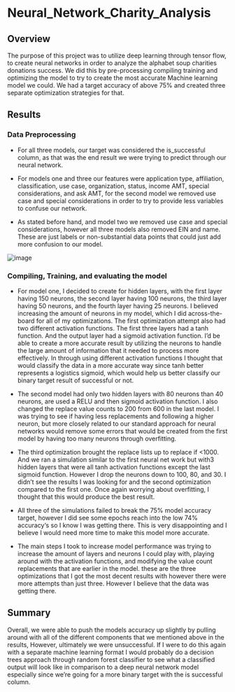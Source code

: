 # Neural_Network_Charity_Analysis
## Overview

The purpose of this project was to utilize deep learning through tensor flow, to create neural networks in order to analyze the alphabet soup charities donations success. We did this by pre-processing compiling training and optimizing the model to try to create the most accurate Machine learning model we could. We had a target accuracy of above 75% and created three separate optimization strategies for that. 

## Results

### Data Preprocessing

- For all three models, our target was considered the is_successful column, as that was the end result we were trying to predict through our neural network.

- For models one and three our features were application type, affiliation, classification, use case, organization, status, income AMT, special considerations, and ask AMT, for the second model we removed use case and special considerations in order to try to provide less variables to confuse our network.

- As stated before hand, and model two we removed use case and special considerations, however all three models also removed EIN and name. These are just labels or non-substantial data points that could just add more confusion to our model.

![image](url:)

### Compiling, Training, and evaluating the model

- For model one, I decided to create for hidden layers, with the first layer having 150 neurons, the second layer having 100 neurons, the third layer having 50 neurons, and the fourth layer having 25 neurons. I believed increasing the amount of neurons in my model, which I did across-the-board for all of my optimizations. The first optimization attempt also had two different activation functions. The first three layers had a tanh function. And the output layer had a sigmoid activation function. I’d be able to create a more accurate result by utilizing the neurons to handle the large amount of information that it needed to process more effectively. In through using different activation functions I thought that would classify the data in a more accurate way since tanh better represents a logistics sigmoid, which would help us better classify our binary target result of successful or not.

- The second model had only two hidden layers with 80 neurons than 40 neurons, are used a RELU and then sigmoid activation function. I also changed the replace value counts to 200 from 600 in the last model. I was trying to see if having less replacements and following a higher neuron, but more closely related to our standard approach for neural networks would remove some errors that would be created from the first model by having too many neurons through overfitting.

- The third optimization brought the replace lists up to replace if <1000. And we ran a simulation similar to the first neural net work but with3  hidden layers that were all tanh activation functions except the last sigmoid function. However I drop the neurons down to 100, 80, and 30. I didn’t see the results I was looking for and the second optimization compared to the first one. Once again worrying about overfitting, I thought that this would produce the best result.

- All three of the simulations failed to break the 75% model accuracy target, however I did see some epochs reach into the low 74% accuracy‘s so I know I was getting there. This is very disappointing and I believe I would need more time to make this model more accurate.

 - The main steps I took to increase model performance was trying to increase the amount of layers and neurons I could play with, playing around with the activation functions, and modifying the value count replacements that are earlier in the model. these are the three optimizations that I got the most decent results with however there were more attempts than just three. However I believe that the data was getting there.

## Summary

Overall, we were able to push the models accuracy up slightly by pulling around with all of the different components that we mentioned above in the results, However, ultimately we were unsuccessful. If I were to do this again with a separate machine learning format I would probably do a decision trees approach through random forest classifier to see what a classified output will look like in comparison to a deep neural network model especially since we’re going for a more binary target with the is successful column.

